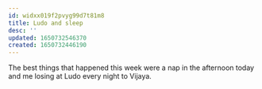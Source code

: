 ```yaml
---
id: widxx019f2pvyg99d7t81m8
title: Ludo and sleep
desc: ''
updated: 1650732546370
created: 1650732446190
---
```


The best things that happened this week were a nap in the afternoon today and me losing at Ludo every night to Vijaya.
